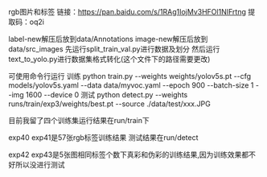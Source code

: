 rgb图片和标签
链接：https://pan.baidu.com/s/1RAg1IojMv3HFOl1NIFrtng 
提取码：oq2i

label-new解压后放到data/Annotations
image-new解压后放到data/src_images
先运行split_train_val.py进行数据及划分
然后运行text_to_yolo.py进行数据集格式转化(这个文件下的路径需要更改)


可使用命令行运行
训练
python train.py --weights weights/yolov5s.pt  --cfg models/yolov5s.yaml  --data data/myvoc.yaml --epoch 900 --batch-size 1 --img 1600   --device 0
测试
python detect.py --weights runs/train/exp3/weights/best.pt --source ./data/test/xxx.JPG

目前我留了四个训练集运行结果在run/train下

exp40 exp41是57张rgb标签训练结果 
测试结果在run/detect

exp42 exp43是5张图相同标签个数下真彩和伪彩的训练结果,因为训练效果都不好所以没进行测试
